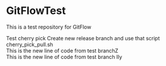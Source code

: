 # GitFlowTest
This is a test repository for GitFlow

Test cherry pick
Create new release branch and use that script
cherry_pick_pull.sh
<br />
This is the new line of code from test branchZ
<br />
This is the new line of code from test branch IIy